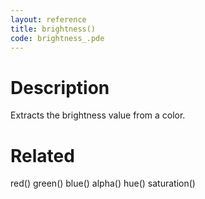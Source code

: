 ```yaml
---
layout: reference
title: brightness()
code: brightness_.pde
---
```


# Description

Extracts the brightness value from a color.

# Related

red()
green()
blue()
alpha()
hue()
saturation()
